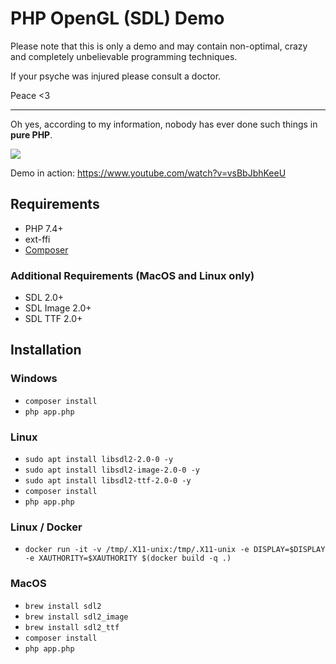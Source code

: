 # PHP OpenGL (SDL) Demo

Please note that this is only a demo and may contain non-optimal, crazy and 
completely unbelievable programming techniques.

If your psyche was injured please consult a doctor.

Peace <3

------

Oh yes, according to my information, nobody has ever done such things 
in **pure PHP**.

![](https://habrastorage.org/webt/xd/8u/dn/xd8udncjdbysbj4dglahj8kfizw.png)

Demo in action: https://www.youtube.com/watch?v=vsBbJbhKeeU

## Requirements

- PHP 7.4+
- ext-ffi
- [Composer](https://getcomposer.org/download/)

### Additional Requirements (MacOS and Linux only)

- SDL 2.0+
- SDL Image 2.0+
- SDL TTF 2.0+

## Installation

### Windows

- `composer install`
- `php app.php`

### Linux

- `sudo apt install libsdl2-2.0-0 -y`
- `sudo apt install libsdl2-image-2.0-0 -y`
- `sudo apt install libsdl2-ttf-2.0-0 -y`
- `composer install`
- `php app.php`

### Linux / Docker

- `docker run -it -v /tmp/.X11-unix:/tmp/.X11-unix -e DISPLAY=$DISPLAY -e XAUTHORITY=$XAUTHORITY $(docker build -q .)`

### MacOS

- `brew install sdl2`
- `brew install sdl2_image`
- `brew install sdl2_ttf`
- `composer install`
- `php app.php`

